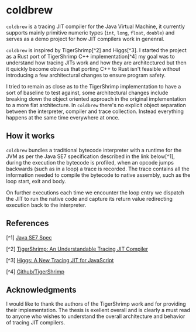# coldbrew

`coldbrew` is a tracing JIT compiler for the Java Virtual Machine, it currently
supports mainly primitive numeric types (`int`, `long`, `float`, `double`) and
serves as a demo project for how JIT compilers work in genenral.

`coldbrew` is inspired by TigerShrimp[^2] and Higgs[^3]. I started the project
as a Rust port of TigerShrimp C++ implementation[^4] my goal was to understand
how tracing JITs work and how they are architectured but then it quickly become
obvious that porting C++ to Rust isn't feasible without introducing a few
architectural changes to ensure program safety.

I tried to remain as close as to the TigerShrimp implementation to have a sort
of baseline to test against, some architectural changes include breaking down
the object oriented approach in the original implementation to a more flat
architecture. In `coldbrew` there's no explicit object separation between
the interpreter, compiler and trace collection. Instead everything happens at
the same time everywhere at once.

## How it works

`coldbrew` bundles a traditional bytecode interpreter with a runtime for the JVM
as per the Java SE7 specification described in the link below[^1], during the
execution the bytecode is profiled, when an opcode jumps backwards (such as in
a loop) a trace is recorded. The trace contains all the information needed to
compile the bytecode to native assembly, such as the loop start, exit and body.

On further executions each time we encounter the loop entry we dispatch the JIT
to run the native code and capture its return value redirecting execution back
to the interpreter.

## References

[^1] [Java SE7 Spec](https://docs.oracle.com/javase/specs/jvms/se7/html/)

[^2] [TigerShrimp: An Understandable Tracing JIT
Compiler](https://odr.chalmers.se/server/api/core/bitstreams/87898837-623a-46f0-bcdc-06d2bf10805d/content)

[^3] [Higgs: A New Tracing JIT for
JavaScript](https://pointersgonewild.com/2012/12/08/higgs-my-new-tracing-jit-for-javascript/)

[^4] [Github/TigerShrimp](https://github.com/TigerShrimp/TracingJITCompiler)

## Acknowledgments

I would like to thank the authors of the TigerShrimp work and for providing
their implementation. The thesis is exellent overall and is clearly a must
read to anyone who wishes to understand the overall architecture and behavior
of tracing JIT compilers.

